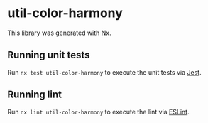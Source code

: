 # util-color-harmony

This library was generated with [Nx](https://nx.dev).

## Running unit tests

Run `nx test util-color-harmony` to execute the unit tests via [Jest](https://jestjs.io).

## Running lint

Run `nx lint util-color-harmony` to execute the lint via [ESLint](https://eslint.org/).
